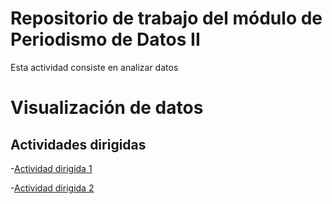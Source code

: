 # Repositorio de trabajo del módulo de Periodismo de Datos II

Esta actividad consiste en analizar datos 

# Visualización de datos 


## Actividades dirigidas 

-[Actividad dirigida 1](ad1.md)

-[Actividad dirigida 2](ad2.md)
